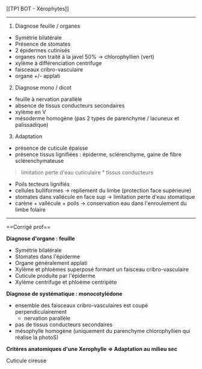 [[TP1 BOT - Xérophytes]]
___

1) Diagnose feuille / organes
- Symétrie bilatérale
- Présence de stomates
- 2 épidermes cutinisés
- organes non traité à la javel 50% -> chlorophyllien (vert)
- xylème à différenciation centrifuge
- faisceaux cribro-vasculaire
- organe +/- applati

2) Diagnose mono / dicot
- feuille à nervation parallèle
- absence de tissus conducteurs secondaires
- xylème en V
- mésoderme homogène (pas 2 types de parenchyme / lacuneux et palissadique)

3) Adaptation
- présence de cuticule épaisse
- présence tissus lignifiées : épiderme, sclérenchyme, gaine de fibre sclérenchymateuse 
> limitation perte d'eau cuticulaire ° tissus conducteurs
- Poils tecteurs lignifiés
- cellules bulliformes -> repliement du limbe (protection face supérieure)
- stomates dans vallécule en face sup -> limitation perte d'eau stomatique
- carène + vallécule + poils -> conservation eau dans l'enroulement du limbe folaire

___ 
==Corrigé prof==

**Diagnose d'organe : feuille**
- Symétrie bilatérale
- Stomates dans l'épiderme
- Organe généralement applati
- Xylème et phloèmes superposé formant un faisceau cribro-vasculaire
- Cuticule produite par l'épiderme
- Xylème centrifuge et phloème centripète

**Diagnose de systématique : monocotylédone**
- ensemble des faisceaux cribro-vasculaires est coupé perpendiculairement
	- nervation parallèle
- pas de tissus conducteurs secondaires
- mésophylle homogène (uniquement du parenchyme chlorophyllien qui réalise la photoS)

**Critères anatomiques d'une Xerophylle => Adaptation au milieu sec**

>

Cuticule cireuse
